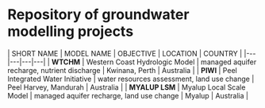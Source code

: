 # Repository of groundwater modelling projects


| SHORT NAME | MODEL NAME | OBJECTIVE | LOCATION | COUNTRY |
|---|---|---|---|
| **WTCHM** | Western Coast Hydrologic Model | managed aquifer recharge, nutrient discharge | Kwinana, Perth | Australia |
| **PIWI** | Peel Integrated Water Initiative | water resources assessment, land use change | Peel Harvey, Mandurah | Australia |
| **MYALUP LSM** | Myalup Local Scale Model | managed aquifer recharge, land use change | Myalup | Australia |
